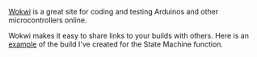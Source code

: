 [Wokwi](https://wokwi.com) is a great site for coding and testing Arduinos and other microcontrollers online.

Wokwi makes it easy to share links to your builds with others.  Here is an [example](https://wokwi.com/projects/378374185611933697) of the build I've created for the State Machine function.